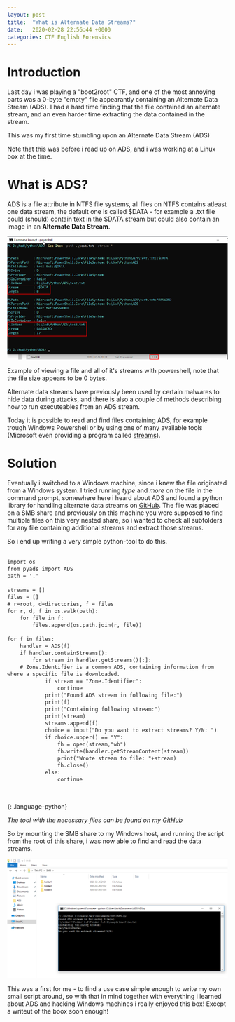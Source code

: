 ```yaml
---
layout: post
title:  "What is Alternate Data Streams?"
date:   2020-02-28 22:56:44 +0000
categories: CTF English Forensics
---
```



# Introduction

Last day i was playing a "boot2root" CTF, and one of the most annoying parts was a 0-byte "empty" file appearantly containing an Alternate Data Stream (ADS). I had a hard time finding that the file contained an alternate stream, and an even harder time extracting the data contained in the stream. 

This was my first time stumbling upon an Alternate Data Stream (ADS)

Note that this was before i read up on ADS, and i was working at a Linux box at the time.

# What is ADS?

ADS is a file attribute in NTFS file systems, all files on NTFS contains atleast one data stream, the default one is called $DATA - for example a .txt file could (should) contain text in the $DATA stream but could also contain an image in an **Alternate Data Stream**.

![ADS PowerShell Example](/assets/images/ads_ps.png)

Example of viewing a file and all of it's streams with powershell, note that the file size appears to be 0 bytes.

Alternate data streams have previously been used by certain malwares to hide data during attacks, and there is also a couple of methods describing how to run executeables from an ADS stream.


Today it is possible to read and find files containing ADS, for example trough Windows Powershell or by using one of many available tools (Microsoft even providing a program called [streams](https://docs.microsoft.com/en-us/sysinternals/downloads/streams)).

# Solution

Eventually i switched to a Windows machine, since i knew the file originated from a Windows system. I tried running *type* and *more* on the file in the command prompt, somewhere here i heard about ADS and found a python library for handling alternate data streams on [GitHub](https://github.com/RobinDavid/pyADS). The file was placed on a SMB share and previously on this machine you were supposed to find multiple files on this very nested share, so i wanted to check all subfolders for any file containing additional streams and extract those streams. 

So i end up writing a very simple python-tool to do this.

~~~

import os
from pyads import ADS
path = '.'

streams = []
files = []
# r=root, d=directories, f = files
for r, d, f in os.walk(path):
    for file in f:
        files.append(os.path.join(r, file))

for f in files:
	handler = ADS(f)
	if handler.containStreams():
		for stream in handler.getStreams()[:]:
	# Zone.Identifier is a common ADS, containing information from where a specific file is downloaded.
			if stream == "Zone.Identifier": 
				continue
			print("Found ADS stream in following file:")
			print(f)
			print("Containing following stream:")
			print(stream)
			streams.append(f)
			choice = input("Do you want to extract streams? Y/N: ")
			if choice.upper() == "Y":
				fh = open(stream,"wb")
				fh.write(handler.getStreamContent(stream))
				print("Wrote stream to file: "+stream)
				fh.close()
			else:
				continue



~~~
{: .language-python}

*The tool with the necessary files can be found on my [GitHub](https://github.com/yaggen/adspy)*

So by mounting the SMB share to my Windows host, and running the script from the root of this share, i was now able to find and read the data streams.

![ADSpy SMB Example](/assets/images/ADS_SMB.png)

This was a first for me - to find a use case simple enough to write my own small script around, so with that in mind together with everything i learned about ADS and hacking Windows machines i really enjoyed this box! Except a writeut of the boox soon enough! 
